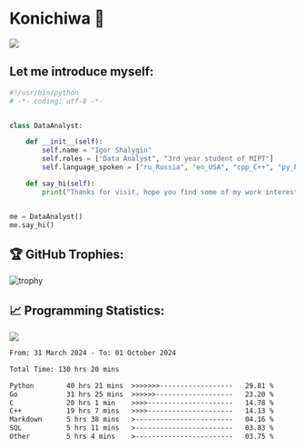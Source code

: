 # Konichiwa 👋
![](https://komarev.com/ghpvc/?username=IgorFandre&color=brightgreen)

## Let me introduce myself:
```py
#!/usr/bin/python
# -*- coding: utf-8 -*-


class DataAnalyst:

    def __init__(self):
        self.name = "Igor Shalygin"
        self.roles = ["Data Analyst", "3rd year student of MIPT"]
        self.language_spoken = ["ru_Russia", "en_USA", "cpp_C++", "py_Python", "go_Golang"]

    def say_hi(self):
        print("Thanks for visit, hope you find some of my work interesting.")


me = DataAnalyst()
me.say_hi()
```

## 🏆 GitHub Trophies:
![trophy](https://github-profile-trophy.vercel.app/?username=IgorFandre&title=MultiLanguage,Repositories,Commits,Experience,PullRequest,Reviews)

## 📈 Programming Statistics:

![](https://github-profile-summary-cards.vercel.app/api/cards/profile-details?username=IgorFandre&theme=solarized_dark)

<!--START_SECTION:waka-->

```txt
From: 31 March 2024 - To: 01 October 2024

Total Time: 130 hrs 20 mins

Python        40 hrs 21 mins  >>>>>>>------------------   29.81 %
Go            31 hrs 25 mins  >>>>>>-------------------   23.20 %
C             20 hrs 1 min    >>>>---------------------   14.78 %
C++           19 hrs 7 mins   >>>>---------------------   14.13 %
Markdown      5 hrs 38 mins   >------------------------   04.16 %
SQL           5 hrs 11 mins   >------------------------   03.83 %
Other         5 hrs 4 mins    >------------------------   03.75 %
```

<!--END_SECTION:waka-->
